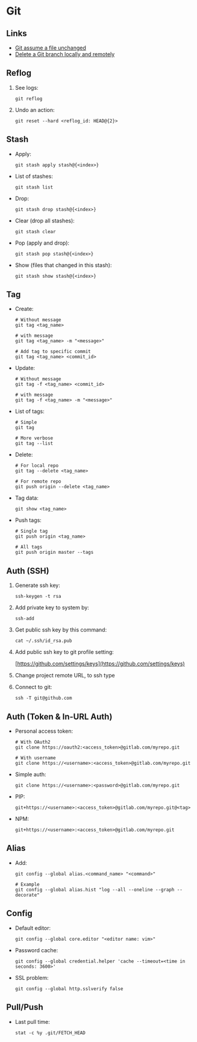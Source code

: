 # Git

## Links

- [Git assume a file unchanged](https://stackoverflow.com/a/10881296)
- [Delete a Git branch locally and remotely](https://stackoverflow.com/questions/2003505/how-do-i-delete-a-git-branch-locally-and-remotely/2003515#2003515)

## Reflog

1. See logs:

   ```
   git reflog
   ```

2. Undo an action:

   ```
   git reset --hard <reflog_id: HEAD@{2}>
   ```

## Stash

- Apply:

  ```
  git stash apply stash@{<index>}
  ```

- List of stashes:

  ```
  git stash list
  ```

- Drop:

  ```
  git stash drop stash@{<index>}
  ```

- Clear (drop all stashes):

  ```
  git stash clear
  ```

- Pop (apply and drop):

  ```
  git stash pop stash@{<index>}
  ```

- Show (files that changed in this stash):

  ```
  git stash show stash@{<index>}
  ```

## Tag

- Create:

  ```
  # Without message
  git tag <tag_name>

  # with message
  git tag <tag_name> -m "<message>"

  # Add tag to specific commit
  git tag <tag_name> <commit_id>
  ```

- Update:

  ```
  # Without message
  git tag -f <tag_name> <commit_id>

  # with message
  git tag -f <tag_name> -m "<message>"
  ```

- List of tags:

  ```
  # Simple
  git tag

  # More verbose
  git tag --list
  ```

- Delete:

  ```
  # For local repo
  git tag --delete <tag_name>

  # For remote repo
  git push origin --delete <tag_name>
  ```

- Tag data:

  ```
  git show <tag_name>
  ```

- Push tags:

  ```
  # Single tag
  git push origin <tag_name>

  # All tags
  git push origin master --tags
  ```

## Auth (SSH)

1. Generate ssh key:

   ```
   ssh-keygen -t rsa
   ```

2. Add private key to system by:

   ```
   ssh-add
   ```

3. Get public ssh key by this command:

   ```
   cat ~/.ssh/id_rsa.pub
   ```

4. Add public ssh key to git profile setting:

   [https://github.com/settings/keys](https://github.com/settings/keys)

5. Change project remote URL, to ssh type
6. Connect to git:

   ```
   ssh -T git@github.com
   ```

## Auth (Token & In-URL Auth)

- Personal access token:

  ```
  # With OAuth2
  git clone https://oauth2:<access_token>@gitlab.com/myrepo.git

  # With username
  git clone https://<username>:<access_token>@gitlab.com/myrepo.git
  ```

- Simple auth:

  ```
  git clone https://<username>:<password>@gitlab.com/myrepo.git
  ```

- PIP:

  ```
  git+https://<username>:<access_token>@gitlab.com/myrepo.git@<tag>
  ```

- NPM:

  ```
  git+https://<username>:<access_token>@gitlab.com/myrepo.git
  ```


## Alias

- Add:

  ```
  git config --global alias.<command_name> "<command>"

  # Example
  git config --global alias.hist "log --all --oneline --graph --decorate"
  ```

## Config

- Default editor:

  ```
  git config --global core.editor "<editor name: vim>"
  ```

- Password cache:

  ```
  git config --global credential.helper 'cache --timeout=<time in seconds: 3600>'
  ```

- SSL problem:

  ```
  git config --global http.sslverify false
  ```

## Pull/Push

- Last pull time:

  ```
  stat -c %y .git/FETCH_HEAD
  ```
